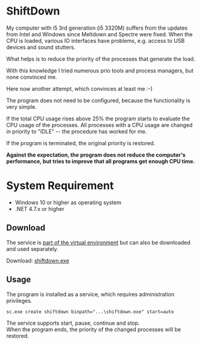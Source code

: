 # ShiftDown

My computer with i5 3rd generation (i5 3320M) suffers from the updates from
Intel and Windows since Meltdown and Spectre were fixed. When the CPU is
loaded, various IO interfaces have problems, e.g.  access to USB devices and
sound stutters.

What helps is to reduce the priority of the processes that generate the load.

With this knowledge I tried numerous prio tools and process managers, but none
convinced me.

Here now another attempt, which convinces at least me :-)

The program does not need to be configured, because the functionality is very
simple. 

If the total CPU usage rises above 25% the program starts to evaluate the CPU
usage of the processes. All processes with a CPU usage are changed in priority
to "IDLE" -- the procedure has worked for me.

If the program is terminated, the original priority is restored.

__Against the expectation, the program does not reduce the computer's
performance, but tries to improve that all programs get enough CPU time.__


# System Requirement
- Windows 10 or higher as operating system
- .NET 4.7.x or higher


## Download

The service is [part of the virtual environment](https://github.com/seanox/virtual-environment/tree/main/platform/Resources/platform/Settings)
but can also be downloaded and used separately.

Download: [shiftdown.exe](https://github.com/seanox/virtual-environment/raw/main/platform/Resources/platform/Settings/shiftdown.exe)


## Usage

The program is installed as a service, which requires administration
privileges.

```
sc.exe create shiftdown binpath="...\shiftdown.exe" start=auto
```

The service supports start, pause, continue and stop.  
When the program ends, the priority of the changed processes will be restored.
